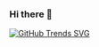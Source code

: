 ### Hi there 👋

[![GitHub Trends SVG](https://api.githubtrends.io/Jeaninezpp/svg/avgupta456/langs)](https://githubtrends.io)


<!--
**Jeaninezpp/Jeaninezpp** is a ✨ _special_ ✨ repository because its `README.md` (this file) appears on your GitHub profile.

Here are some ideas to get you started:

- 🔭 I’m currently working on ...
- 🌱 I’m currently learning ...
- 👯 I’m looking to collaborate on ...
- 🤔 I’m looking for help with ...
- 💬 Ask me about ...
- 📫 How to reach me: ...
- 😄 Pronouns: ...
- ⚡ Fun fact: ...
-->

